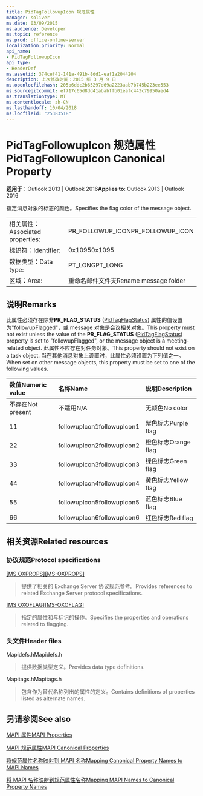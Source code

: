 ```yaml
---
title: PidTagFollowupIcon 规范属性
manager: soliver
ms.date: 03/09/2015
ms.audience: Developer
ms.topic: reference
ms.prod: office-online-server
localization_priority: Normal
api_name:
- PidTagFollowupIcon
api_type:
- HeaderDef
ms.assetid: 374cef41-141a-491b-8dd1-eaf1a2044204
description: 上次修改时间：2015 年 3 月 9 日
ms.openlocfilehash: 205b6ddc2b65297d69a2223aab7b745b223ee553
ms.sourcegitcommit: ef717c65d8dd41ababffb01eafc443c79950aed4
ms.translationtype: MT
ms.contentlocale: zh-CN
ms.lasthandoff: 10/04/2018
ms.locfileid: "25383518"
---
```

# <a name="pidtagfollowupicon-canonical-property"></a><span data-ttu-id="11694-103">PidTagFollowupIcon 规范属性</span><span class="sxs-lookup"><span data-stu-id="11694-103">PidTagFollowupIcon Canonical Property</span></span>

  
  
<span data-ttu-id="11694-104">**适用于**：Outlook 2013 | Outlook 2016</span><span class="sxs-lookup"><span data-stu-id="11694-104">**Applies to**: Outlook 2013 | Outlook 2016</span></span> 
  
<span data-ttu-id="11694-105">指定消息对象的标志的颜色。</span><span class="sxs-lookup"><span data-stu-id="11694-105">Specifies the flag color of the message object.</span></span>
  
|||
|:-----|:-----|
|<span data-ttu-id="11694-106">相关属性：</span><span class="sxs-lookup"><span data-stu-id="11694-106">Associated properties:</span></span>  <br/> |<span data-ttu-id="11694-107">PR_FOLLOWUP_ICON</span><span class="sxs-lookup"><span data-stu-id="11694-107">PR_FOLLOWUP_ICON</span></span>  <br/> |
|<span data-ttu-id="11694-108">标识符：</span><span class="sxs-lookup"><span data-stu-id="11694-108">Identifier:</span></span>  <br/> |<span data-ttu-id="11694-109">0x1095</span><span class="sxs-lookup"><span data-stu-id="11694-109">0x1095</span></span>  <br/> |
|<span data-ttu-id="11694-110">数据类型：</span><span class="sxs-lookup"><span data-stu-id="11694-110">Data type:</span></span>  <br/> |<span data-ttu-id="11694-111">PT_LONG</span><span class="sxs-lookup"><span data-stu-id="11694-111">PT_LONG</span></span>  <br/> |
|<span data-ttu-id="11694-112">区域：</span><span class="sxs-lookup"><span data-stu-id="11694-112">Area:</span></span>  <br/> |<span data-ttu-id="11694-113">重命名邮件文件夹</span><span class="sxs-lookup"><span data-stu-id="11694-113">Rename message folder</span></span>  <br/> |
   
## <a name="remarks"></a><span data-ttu-id="11694-114">说明</span><span class="sxs-lookup"><span data-stu-id="11694-114">Remarks</span></span>

<span data-ttu-id="11694-115">此属性必须存在除非**PR_FLAG_STATUS** ([PidTagFlagStatus](pidtagflagstatus-canonical-property.md)) 属性的值设置为"followupFlagged"，或 message 对象是会议相关对象。</span><span class="sxs-lookup"><span data-stu-id="11694-115">This property must not exist unless the value of the **PR_FLAG_STATUS** ([PidTagFlagStatus](pidtagflagstatus-canonical-property.md)) property is set to "followupFlagged", or the message object is a meeting-related object.</span></span> <span data-ttu-id="11694-116">此属性不应存在对任务对象。</span><span class="sxs-lookup"><span data-stu-id="11694-116">This property should not exist on a task object.</span></span> <span data-ttu-id="11694-117">当在其他消息对象上设置时，此属性必须设置为下列值之一。</span><span class="sxs-lookup"><span data-stu-id="11694-117">When set on other message objects, this property must be set to one of the following values.</span></span>
  
|<span data-ttu-id="11694-118">**数值**</span><span class="sxs-lookup"><span data-stu-id="11694-118">**Numeric value**</span></span>|<span data-ttu-id="11694-119">**名称**</span><span class="sxs-lookup"><span data-stu-id="11694-119">**Name**</span></span>|<span data-ttu-id="11694-120">**说明**</span><span class="sxs-lookup"><span data-stu-id="11694-120">**Description**</span></span>|
|:-----|:-----|:-----|
|<span data-ttu-id="11694-121">不存在</span><span class="sxs-lookup"><span data-stu-id="11694-121">Not present</span></span>  <br/> |<span data-ttu-id="11694-122">不适用</span><span class="sxs-lookup"><span data-stu-id="11694-122">N/A</span></span>  <br/> |<span data-ttu-id="11694-123">无颜色</span><span class="sxs-lookup"><span data-stu-id="11694-123">No color</span></span>  <br/> |
|<span data-ttu-id="11694-124">1</span><span class="sxs-lookup"><span data-stu-id="11694-124">1</span></span>  <br/> |<span data-ttu-id="11694-125">followupIcon1</span><span class="sxs-lookup"><span data-stu-id="11694-125">followupIcon1</span></span>  <br/> |<span data-ttu-id="11694-126">紫色标志</span><span class="sxs-lookup"><span data-stu-id="11694-126">Purple flag</span></span>  <br/> |
|<span data-ttu-id="11694-127">2</span><span class="sxs-lookup"><span data-stu-id="11694-127">2</span></span>  <br/> |<span data-ttu-id="11694-128">followupIcon2</span><span class="sxs-lookup"><span data-stu-id="11694-128">followupIcon2</span></span>  <br/> |<span data-ttu-id="11694-129">橙色标志</span><span class="sxs-lookup"><span data-stu-id="11694-129">Orange flag</span></span>  <br/> |
|<span data-ttu-id="11694-130">3</span><span class="sxs-lookup"><span data-stu-id="11694-130">3</span></span>  <br/> |<span data-ttu-id="11694-131">followupIcon3</span><span class="sxs-lookup"><span data-stu-id="11694-131">followupIcon3</span></span>  <br/> |<span data-ttu-id="11694-132">绿色标志</span><span class="sxs-lookup"><span data-stu-id="11694-132">Green flag</span></span>  <br/> |
|<span data-ttu-id="11694-133">4</span><span class="sxs-lookup"><span data-stu-id="11694-133">4</span></span>  <br/> |<span data-ttu-id="11694-134">followupIcon4</span><span class="sxs-lookup"><span data-stu-id="11694-134">followupIcon4</span></span>  <br/> |<span data-ttu-id="11694-135">黄色标志</span><span class="sxs-lookup"><span data-stu-id="11694-135">Yellow flag</span></span>  <br/> |
|<span data-ttu-id="11694-136">5</span><span class="sxs-lookup"><span data-stu-id="11694-136">5</span></span>  <br/> |<span data-ttu-id="11694-137">followupIcon5</span><span class="sxs-lookup"><span data-stu-id="11694-137">followupIcon5</span></span>  <br/> |<span data-ttu-id="11694-138">蓝色标志</span><span class="sxs-lookup"><span data-stu-id="11694-138">Blue flag</span></span>  <br/> |
|<span data-ttu-id="11694-139">6</span><span class="sxs-lookup"><span data-stu-id="11694-139">6</span></span>  <br/> |<span data-ttu-id="11694-140">followupIcon6</span><span class="sxs-lookup"><span data-stu-id="11694-140">followupIcon6</span></span>  <br/> |<span data-ttu-id="11694-141">红色标志</span><span class="sxs-lookup"><span data-stu-id="11694-141">Red flag</span></span>  <br/> |
   
## <a name="related-resources"></a><span data-ttu-id="11694-142">相关资源</span><span class="sxs-lookup"><span data-stu-id="11694-142">Related resources</span></span>

### <a name="protocol-specifications"></a><span data-ttu-id="11694-143">协议规范</span><span class="sxs-lookup"><span data-stu-id="11694-143">Protocol specifications</span></span>

<span data-ttu-id="11694-144">[[MS OXPROPS]](https://msdn.microsoft.com/library/f6ab1613-aefe-447d-a49c-18217230b148%28Office.15%29.aspx)</span><span class="sxs-lookup"><span data-stu-id="11694-144">[[MS-OXPROPS]](https://msdn.microsoft.com/library/f6ab1613-aefe-447d-a49c-18217230b148%28Office.15%29.aspx)</span></span>
  
> <span data-ttu-id="11694-145">提供了相关的 Exchange Server 协议规范参考。</span><span class="sxs-lookup"><span data-stu-id="11694-145">Provides references to related Exchange Server protocol specifications.</span></span>
    
<span data-ttu-id="11694-146">[[MS OXOFLAG]](https://msdn.microsoft.com/library/f1e50be4-ed30-4c2a-b5cb-8ff3aaaf9b91%28Office.15%29.aspx)</span><span class="sxs-lookup"><span data-stu-id="11694-146">[[MS-OXOFLAG]](https://msdn.microsoft.com/library/f1e50be4-ed30-4c2a-b5cb-8ff3aaaf9b91%28Office.15%29.aspx)</span></span>
  
> <span data-ttu-id="11694-147">指定的属性和与标记的操作。</span><span class="sxs-lookup"><span data-stu-id="11694-147">Specifies the properties and operations related to flagging.</span></span>
    
### <a name="header-files"></a><span data-ttu-id="11694-148">头文件</span><span class="sxs-lookup"><span data-stu-id="11694-148">Header files</span></span>

<span data-ttu-id="11694-149">Mapidefs.h</span><span class="sxs-lookup"><span data-stu-id="11694-149">Mapidefs.h</span></span>
  
> <span data-ttu-id="11694-150">提供数据类型定义。</span><span class="sxs-lookup"><span data-stu-id="11694-150">Provides data type definitions.</span></span>
    
<span data-ttu-id="11694-151">Mapitags.h</span><span class="sxs-lookup"><span data-stu-id="11694-151">Mapitags.h</span></span>
  
> <span data-ttu-id="11694-152">包含作为替代名称列出的属性的定义。</span><span class="sxs-lookup"><span data-stu-id="11694-152">Contains definitions of properties listed as alternate names.</span></span>
    
## <a name="see-also"></a><span data-ttu-id="11694-153">另请参阅</span><span class="sxs-lookup"><span data-stu-id="11694-153">See also</span></span>



[<span data-ttu-id="11694-154">MAPI 属性</span><span class="sxs-lookup"><span data-stu-id="11694-154">MAPI Properties</span></span>](mapi-properties.md)
  
[<span data-ttu-id="11694-155">MAPI 规范属性</span><span class="sxs-lookup"><span data-stu-id="11694-155">MAPI Canonical Properties</span></span>](mapi-canonical-properties.md)
  
[<span data-ttu-id="11694-156">将规范属性名称映射到 MAPI 名称</span><span class="sxs-lookup"><span data-stu-id="11694-156">Mapping Canonical Property Names to MAPI Names</span></span>](mapping-canonical-property-names-to-mapi-names.md)
  
[<span data-ttu-id="11694-157">将 MAPI 名称映射到规范属性名称</span><span class="sxs-lookup"><span data-stu-id="11694-157">Mapping MAPI Names to Canonical Property Names</span></span>](mapping-mapi-names-to-canonical-property-names.md)

